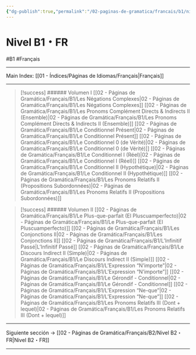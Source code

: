 ```yaml
---
{"dg-publish":true,"permalink":"/02-paginas-de-gramatica/francais/b1/nivel-b1-fr/"}
---
```



# Nivel B1・FR
#B1 #Français
___
Main Index: [[01 - Índices/Páginas de Idiomas/Français\|Français]]
___
> [!success] ###### Volumen I
 [[02 - Páginas de Gramática/Français/B1/Les Négations Complexes\|02 - Páginas de Gramática/Français/B1/Les Négations Complexes]]
 [[02 - Páginas de Gramática/Français/B1/Les Pronoms Complément Directs & Indirects II (Ensemble)\|02 - Páginas de Gramática/Français/B1/Les Pronoms Complément Directs & Indirects II (Ensemble)]]
 [[02 - Páginas de Gramática/Français/B1/Le Conditionnel Présent\|02 - Páginas de Gramática/Français/B1/Le Conditionnel Présent]]
 [[02 - Páginas de Gramática/Français/B1/Le Conditionnel 0 (de Vérité)\|02 - Páginas de Gramática/Français/B1/Le Conditionnel 0 (de Vérité)]]
 [[02 - Páginas de Gramática/Français/B1/Le Conditionnel I (Réel)\|02 - Páginas de Gramática/Français/B1/Le Conditionnel I (Réel)]]
 [[02 - Páginas de Gramática/Français/B1/Le Conditionnel II (Hypothétique)\|02 - Páginas de Gramática/Français/B1/Le Conditionnel II (Hypothétique)]]
 [[02 - Páginas de Gramática/Français/B1/Les Pronoms Relatifs II (Propositions Subordonnées)\|02 - Páginas de Gramática/Français/B1/Les Pronoms Relatifs II (Propositions Subordonnées)]]

> [!success] ###### Volumen II
 [[02 - Páginas de Gramática/Français/B1/Le Plus-que-parfait (El Pluscuamperfecto)\|02 - Páginas de Gramática/Français/B1/Le Plus-que-parfait (El Pluscuamperfecto)]]
 [[02 - Páginas de Gramática/Français/B1/Les Conjonctions II\|02 - Páginas de Gramática/Français/B1/Les Conjonctions II]]
 [[02 - Páginas de Gramática/Français/B1/L’Infinitif Passé\|L’Infinitif Passé]]
 [[02 - Páginas de Gramática/Français/B1/Le Discours Indirect II (Simple)\|02 - Páginas de Gramática/Français/B1/Le Discours Indirect II (Simple)]]
 [[02 - Páginas de Gramática/Français/B1/L’Expression “N’importe”\|02 - Páginas de Gramática/Français/B1/L’Expression “N’importe”]]
 [[02 - Páginas de Gramática/Français/B1/Le Gérondif - Conditionnel\|02 - Páginas de Gramática/Français/B1/Le Gérondif - Conditionnel]]
 [[02 - Páginas de Gramática/Français/B1/L’Expression “Ne-que”\|02 - Páginas de Gramática/Français/B1/L’Expression “Ne-que”]]
 [[02 - Páginas de Gramática/Français/B1/Les Pronoms Relatifs III (Dont + lequel)\|02 - Páginas de Gramática/Français/B1/Les Pronoms Relatifs III (Dont + lequel)]]

___

Siguiente sección → [[02 - Páginas de Gramática/Français/B2/Nivel B2・FR\|Nivel B2・FR]]

___